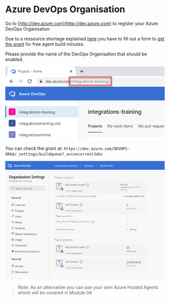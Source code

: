 # Azure DevOps Organisation

Go to [http://dev.azure.com](http://dev.azure.com) to register your Azure DevOps Organisation

Due to a ressource shortage explained [here](https://docs.microsoft.com/en-us/azure/devops/pipelines/licensing/concurrent-jobs?view=azure-devops&tabs=ms-hosted) you have to fill out a form to [get the grant](https://aka.ms/azpipelines-parallelism-request) for free agent build minutes.

Please provide the name of the DevOps Organisation that should be enabled.

![devops](_images/devops.png)

You can check the grant at: `https://dev.azure.com/DEVOPS-ORGA/_settings/buildqueue?_a=concurrentJobs`

![free-jobs](_images/free-jobs.png)

>Note: As an alternative you can use your own Azure Hosted Agents which will be covered in Module 04